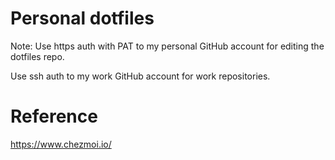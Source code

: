 # Personal dotfiles

Note: Use https auth with PAT to my personal GitHub account for editing the dotfiles repo.

Use ssh auth to my work GitHub account for work repositories.

# Reference

https://www.chezmoi.io/
